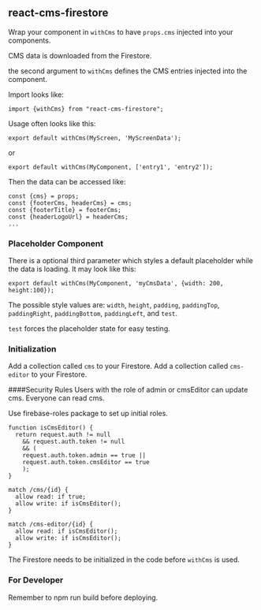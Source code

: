 ## react-cms-firestore

Wrap your component in `withCms` to have `props.cms` injected into your components.

CMS data is downloaded from the Firestore.

the second argument to `withCms` defines the CMS entries injected into the component.

Import looks like:

`import {withCms} from "react-cms-firestore";`

Usage often looks like this:

`export default withCms(MyScreen, 'MyScreenData');`

or 

`export default withCms(MyComponent, ['entry1', 'entry2']);`

Then the data can be accessed like:

```
const {cms} = props;
const {footerCms, headerCms} = cms;
const {footerTitle} = footerCms;
const {headerLogoUrl} = headerCms;
...
```

### Placeholder Component

There is a optional third parameter which styles a
default placeholder while the data is loading. It may look like
this:

`export default withCms(MyComponent, 'myCmsData', {width: 200, height:100});`

The possible style values are:
`width`, `height`, `padding`, `paddingTop`, `paddingRight`, `paddingBottom`, `paddingLeft`,
and `test`.

`test` forces the placeholder state for easy testing.

### Initialization

Add a collection called `cms` to your Firestore.
Add a collection called `cms-editor` to your Firestore.

####Security Rules
Users with the role of admin or cmsEditor can update cms.
Everyone can read cms.

Use firebase-roles package to set up initial roles.

```
function isCmsEditor() {
  return request.auth != null 
    && request.auth.token != null 
    && (
    request.auth.token.admin == true || 
    request.auth.token.cmsEditor == true
    );
}

match /cms/{id} {
  allow read: if true;
  allow write: if isCmsEditor();
}

match /cms-editor/{id} {
  allow read: if isCmsEditor();
  allow write: if isCmsEditor();
}
```


The Firestore needs to be initialized in the code before `withCms` is used.

### For Developer

Remember to npm run build before deploying.